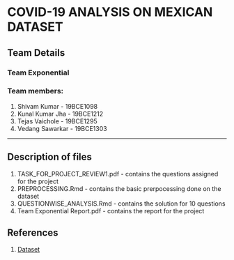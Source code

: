 # COVID-19 ANALYSIS ON MEXICAN DATASET

## Team Details

### Team Exponential
### Team members:

1. Shivam Kumar - 19BCE1098
2. Kunal Kumar Jha - 19BCE1212
3. Tejas Vaichole - 19BCE1295
4. Vedang Sawarkar - 19BCE1303

---

## Description of files
1. TASK_FOR_PROJECT_REVIEW1.pdf - contains the questions assigned for the project
2. PREPROCESSING.Rmd - contains the basic prerpocessing done on the dataset
3. QUESTIONWISE_ANALYSIS.Rmd - contains the solution for 10 questions
4. Team Exponential Report.pdf - contains the report for the project

## References

1. [Dataset](https://www.kaggle.com/tanmoyx/covid19-patient-precondition-dataset?select=covid.csv)
